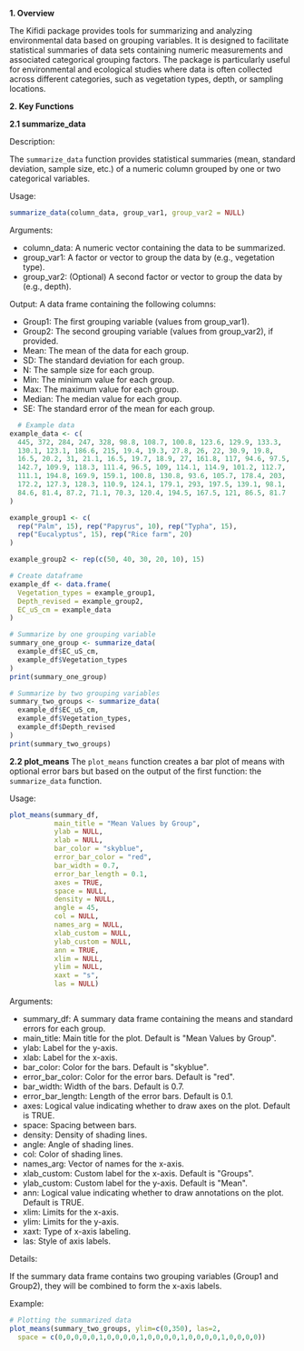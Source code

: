 **1. Overview**

The Kifidi package provides tools for summarizing and analyzing environmental data based on grouping variables. It is designed to facilitate statistical summaries of data sets containing numeric measurements and associated categorical grouping factors. The package is particularly useful for environmental and ecological studies where data is often collected across different categories, such as vegetation types, depth, or sampling locations.

**2. Key Functions**

**2.1 summarize_data**

Description:

The `summarize_data` function provides statistical summaries (mean, standard deviation, sample size, etc.) of a numeric column grouped by one or two categorical variables.

Usage:
```r
summarize_data(column_data, group_var1, group_var2 = NULL)
```
Arguments:
- column_data: A numeric vector containing the data to be summarized.
- group_var1: A factor or vector to group the data by (e.g., vegetation type).
- group_var2: (Optional) A second factor or vector to group the data by (e.g., depth).

Output:
A data frame containing the following columns:
- Group1: The first grouping variable (values from group_var1).
- Group2: The second grouping variable (values from group_var2), if provided.
- Mean: The mean of the data for each group.
- SD: The standard deviation for each group.
- N: The sample size for each group.
- Min: The minimum value for each group.
- Max: The maximum value for each group.
- Median: The median value for each group.
- SE: The standard error of the mean for each group.


```r
  # Example data
example_data <- c(
  445, 372, 284, 247, 328, 98.8, 108.7, 100.8, 123.6, 129.9, 133.3,
  130.1, 123.1, 186.6, 215, 19.4, 19.3, 27.8, 26, 22, 30.9, 19.8,
  16.5, 20.2, 31, 21.1, 16.5, 19.7, 18.9, 27, 161.8, 117, 94.6, 97.5,
  142.7, 109.9, 118.3, 111.4, 96.5, 109, 114.1, 114.9, 101.2, 112.7,
  111.1, 194.8, 169.9, 159.1, 100.8, 130.8, 93.6, 105.7, 178.4, 203,
  172.2, 127.3, 128.3, 110.9, 124.1, 179.1, 293, 197.5, 139.1, 98.1,
  84.6, 81.4, 87.2, 71.1, 70.3, 120.4, 194.5, 167.5, 121, 86.5, 81.7
)

example_group1 <- c(
  rep("Palm", 15), rep("Papyrus", 10), rep("Typha", 15),
  rep("Eucalyptus", 15), rep("Rice farm", 20)
)

example_group2 <- rep(c(50, 40, 30, 20, 10), 15)

# Create dataframe
example_df <- data.frame(
  Vegetation_types = example_group1,
  Depth_revised = example_group2,
  EC_uS_cm = example_data
)

# Summarize by one grouping variable
summary_one_group <- summarize_data(
  example_df$EC_uS_cm,
  example_df$Vegetation_types
)
print(summary_one_group)

# Summarize by two grouping variables
summary_two_groups <- summarize_data(
  example_df$EC_uS_cm,
  example_df$Vegetation_types,
  example_df$Depth_revised
)
print(summary_two_groups)

```

**2.2 plot_means**
The `plot_means` function creates a bar plot of means with optional error bars but based on the output of the first function: the `summarize_data` function.

Usage:
```r
plot_means(summary_df,
           main_title = "Mean Values by Group",
           ylab = NULL,
           xlab = NULL,
           bar_color = "skyblue",
           error_bar_color = "red",
           bar_width = 0.7,
           error_bar_length = 0.1,
           axes = TRUE,
           space = NULL,
           density = NULL,
           angle = 45,
           col = NULL,
           names_arg = NULL,
           xlab_custom = NULL,
           ylab_custom = NULL,
           ann = TRUE,
           xlim = NULL,
           ylim = NULL,
           xaxt = "s",
           las = NULL)
```
Arguments:

- summary_df: A summary data frame containing the means and standard errors for each group.
- main_title: Main title for the plot. Default is "Mean Values by Group".
- ylab: Label for the y-axis.
- xlab: Label for the x-axis.
- bar_color: Color for the bars. Default is "skyblue".
- error_bar_color: Color for the error bars. Default is "red".
- bar_width: Width of the bars. Default is 0.7.
- error_bar_length: Length of the error bars. Default is 0.1.
- axes: Logical value indicating whether to draw axes on the plot. Default is TRUE.
- space: Spacing between bars.
- density: Density of shading lines.
- angle: Angle of shading lines.
- col: Color of shading lines.
- names_arg: Vector of names for the x-axis.
- xlab_custom: Custom label for the x-axis. Default is "Groups".
- ylab_custom: Custom label for the y-axis. Default is "Mean".
- ann: Logical value indicating whether to draw annotations on the plot. Default is TRUE.
- xlim: Limits for the x-axis.
- ylim: Limits for the y-axis.
- xaxt: Type of x-axis labeling.
- las: Style of axis labels.

Details:

If the summary data frame contains two grouping variables (Group1 and Group2), they will be combined to form the x-axis labels.

Example:
```r
# Plotting the summarized data
plot_means(summary_two_groups, ylim=c(0,350), las=2,
  space = c(0,0,0,0,0,1,0,0,0,0,1,0,0,0,0,1,0,0,0,0,1,0,0,0,0))
```
